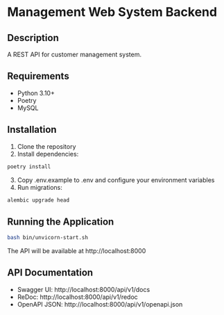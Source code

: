 # Management Web System Backend

## Description
A REST API for customer management system.

## Requirements
- Python 3.10+
- Poetry
- MySQL

## Installation

1. Clone the repository
2. Install dependencies:
```bash
poetry install
```
3. Copy .env.example to .env and configure your environment variables
4. Run migrations:
```bash
alembic upgrade head
```

## Running the Application
```bash
bash bin/unvicorn-start.sh
```

The API will be available at http://localhost:8000

## API Documentation
- Swagger UI: http://localhost:8000/api/v1/docs
- ReDoc: http://localhost:8000/api/v1/redoc
- OpenAPI JSON: http://localhost:8000/api/v1/openapi.json
